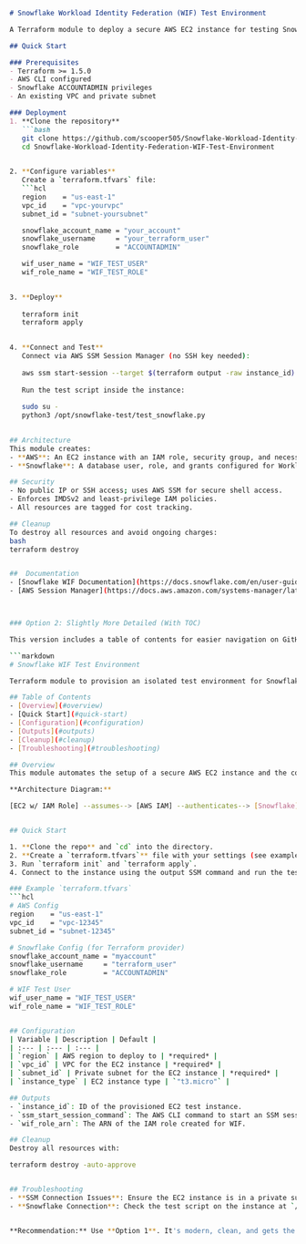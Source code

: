```markdown
# Snowflake Workload Identity Federation (WIF) Test Environment

A Terraform module to deploy a secure AWS EC2 instance for testing Snowflake Workload Identity Federation (WIF). This allows an AWS IAM role to authenticate to Snowflake instead of using passwords or keys.

## Quick Start

### Prerequisites
- Terraform >= 1.5.0
- AWS CLI configured
- Snowflake ACCOUNTADMIN privileges
- An existing VPC and private subnet

### Deployment
1. **Clone the repository**
   ```bash
   git clone https://github.com/scooper505/Snowflake-Workload-Identity-Federation-WIF-Test-Environment
   cd Snowflake-Workload-Identity-Federation-WIF-Test-Environment
   

2. **Configure variables**
   Create a `terraform.tfvars` file:
   ```hcl
   region    = "us-east-1"
   vpc_id    = "vpc-yourvpc"
   subnet_id = "subnet-yoursubnet"

   snowflake_account_name = "your_account"
   snowflake_username     = "your_terraform_user"
   snowflake_role         = "ACCOUNTADMIN"

   wif_user_name = "WIF_TEST_USER"
   wif_role_name = "WIF_TEST_ROLE"
   

3. **Deploy**
   
   terraform init
   terraform apply
   

4. **Connect and Test**
   Connect via AWS SSM Session Manager (no SSH key needed):
   
   aws ssm start-session --target $(terraform output -raw instance_id)
   
   Run the test script inside the instance:
   
   sudo su -
   python3 /opt/snowflake-test/test_snowflake.py
   

## Architecture
This module creates:
- **AWS**: An EC2 instance with an IAM role, security group, and necessary WIF trust policy.
- **Snowflake**: A database user, role, and grants configured for Workload Identity Federation.

## Security
- No public IP or SSH access; uses AWS SSM for secure shell access.
- Enforces IMDSv2 and least-privilege IAM policies.
- All resources are tagged for cost tracking.

## Cleanup
To destroy all resources and avoid ongoing charges:
bash
terraform destroy


##  Documentation
- [Snowflake WIF Documentation](https://docs.snowflake.com/en/user-guide/federation-aws)
- [AWS Session Manager](https://docs.aws.amazon.com/systems-manager/latest/userguide/session-manager.html)



### Option 2: Slightly More Detailed (With TOC)

This version includes a table of contents for easier navigation on GitHub.

```markdown
# Snowflake WIF Test Environment

Terraform module to provision an isolated test environment for Snowflake Workload Identity Federation on AWS.

## Table of Contents
- [Overview](#overview)
- [Quick Start](#quick-start)
- [Configuration](#configuration)
- [Outputs](#outputs)
- [Cleanup](#cleanup)
- [Troubleshooting](#troubleshooting)

## Overview
This module automates the setup of a secure AWS EC2 instance and the corresponding Snowflake configuration to test Workload Identity Federation. This enables authentication to Snowflake using an AWS IAM role.

**Architecture Diagram:**

[EC2 w/ IAM Role] --assumes--> [AWS IAM] --authenticates--> [Snowflake]


## Quick Start

1. **Clone the repo** and `cd` into the directory.
2. **Create a `terraform.tfvars`** file with your settings (see example below).
3. Run `terraform init` and `terraform apply`.
4. Connect to the instance using the output SSM command and run the test script.

### Example `terraform.tfvars`
```hcl
# AWS Config
region    = "us-east-1"
vpc_id    = "vpc-12345"
subnet_id = "subnet-12345"

# Snowflake Config (for Terraform provider)
snowflake_account_name = "myaccount"
snowflake_username     = "terraform_user"
snowflake_role         = "ACCOUNTADMIN"

# WIF Test User
wif_user_name = "WIF_TEST_USER"
wif_role_name = "WIF_TEST_ROLE"


## Configuration
| Variable | Description | Default |
| :--- | :--- | :--- |
| `region` | AWS region to deploy to | *required* |
| `vpc_id` | VPC for the EC2 instance | *required* |
| `subnet_id` | Private subnet for the EC2 instance | *required* |
| `instance_type` | EC2 instance type | `"t3.micro"` |

## Outputs
- `instance_id`: ID of the provisioned EC2 test instance.
- `ssm_start_session_command`: The AWS CLI command to start an SSM session.
- `wif_role_arn`: The ARN of the IAM role created for WIF.

## Cleanup
Destroy all resources with:

terraform destroy -auto-approve


## Troubleshooting
- **SSM Connection Issues**: Ensure the EC2 instance is in a private subnet with a route to the internet (NAT Gateway) or VPC Endpoints.
- **Snowflake Connection**: Check the test script on the instance at `/opt/snowflake-test/test_snowflake.py`.


**Recommendation:** Use **Option 1**. It's modern, clean, and gets the user from zero to a working environment in the fewest possible steps, which is the primary goal of a good README.
